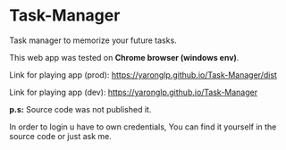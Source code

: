 # Task-Manager
Task manager to memorize your future tasks.

This web app was tested on **Chrome browser (windows env)**.

Link for playing app (prod): https://yaronglp.github.io/Task-Manager/dist

Link for playing app (dev): https://yaronglp.github.io/Task-Manager

**p.s:** Source code was not published it.

In order to login u have to own credentials, You can find it yourself in the source code or just ask me.
